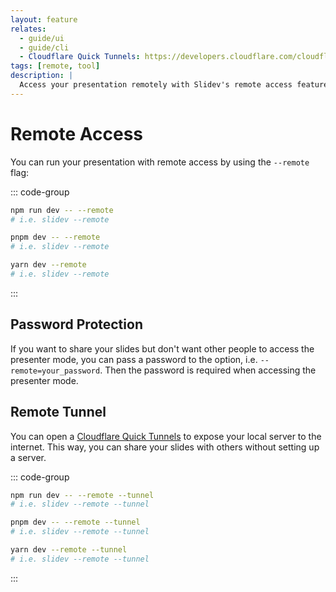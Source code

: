 ```yaml
---
layout: feature
relates:
  - guide/ui
  - guide/cli
  - Cloudflare Quick Tunnels: https://developers.cloudflare.com/cloudflare-one/connections/connect-networks/do-more-with-tunnels/trycloudflare/
tags: [remote, tool]
description: |
  Access your presentation remotely with Slidev's remote access feature.
---
```


# Remote Access

You can run your presentation with remote access by using the `--remote` flag:

::: code-group

```bash [npm]
npm run dev -- --remote
# i.e. slidev --remote
```

```bash [pnpm]
pnpm dev -- --remote
# i.e. slidev --remote
```

```bash [yarn]
yarn dev --remote
# i.e. slidev --remote
```

:::

## Password Protection

If you want to share your slides but don't want other people to access the presenter mode, you can pass a password to the option, i.e. `--remote=your_password`. Then the password is required when accessing the presenter mode.

## Remote Tunnel

You can open a [Cloudflare Quick Tunnels](https://developers.cloudflare.com/cloudflare-one/connections/connect-networks/do-more-with-tunnels/trycloudflare/) to expose your local server to the internet. This way, you can share your slides with others without setting up a server.

::: code-group

```bash [npm]
npm run dev -- --remote --tunnel
# i.e. slidev --remote --tunnel
```

```bash [pnpm]
pnpm dev -- --remote --tunnel
# i.e. slidev --remote --tunnel
```

```bash [yarn]
yarn dev --remote --tunnel
# i.e. slidev --remote --tunnel
```

:::
